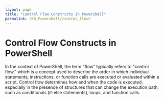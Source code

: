 ```yaml
---
layout: page
title: "Control Flow Constructs in PowerShell"
permalink: /KB_Powershell/control_flow/
---
```

# Control Flow Constructs in PowerShell
In the context of PowerShell, the term "flow" typically refers to "control flow," which is a concept used to describe the order in which individual statements, instructions, 
or function calls are executed or evaluated within a script. 
Control flow determines how and when the code is executed, especially in the presence of structures that can change the execution path, such as conditionals (if-else statements), loops, and function calls.
